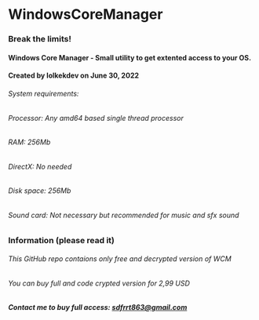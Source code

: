 # WindowsCoreManager
### Break the limits!
#### Windows Core Manager - Small utility to get extented access to your OS.
#### Created by lolkekdev on June 30, 2022
###### System requirements:
###### Processor: Any amd64 based single thread processor
###### RAM: 256Mb
###### DirectX: No needed
###### Disk space: 256Mb
###### Sound card: Not necessary but recommended for music and sfx sound

### Information (please read it)
###### This GitHub repo contaions only free and decrypted version of WCM
###### You can buy full and code crypted version for 2,99 USD
##### Contact me to buy full access: sdfrrt863@gmail.com
